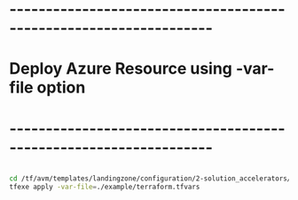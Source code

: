 # ------------------------------------------------------------------
# Deploy Azure Resource using -var-file option
# ------------------------------------------------------------------

```bash

cd /tf/avm/templates/landingzone/configuration/2-solution_accelerators/project/mssql
tfexe apply -var-file=./example/terraform.tfvars

```